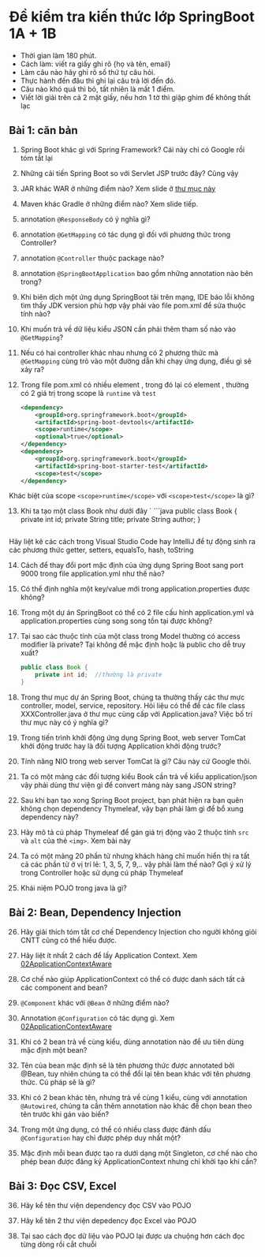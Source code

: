 # Đề kiểm tra kiến thức lớp SpringBoot 1A + 1B

- Thời gian làm 180 phút.
- Cách làm: viết ra giấy ghi rõ {họ và tên, email}
- Làm câu nào hãy ghi rõ số thứ tự câu hỏi.
- Thực hành đến đâu thì ghi lại câu trả lời đến đó.
- Câu nào khó quá thì bỏ, tất nhiên là mất 1 điểm.
- Viết lời giải trên cả 2 mặt giấy, nếu hơn 1 tờ thì giập ghim để không thất lạc


## Bài 1: căn bản
1. Spring Boot khác gì với Spring Framework? Cái này chỉ có Google rồi tóm tắt lại

2. Những cải tiến Spring Boot so với Servlet JSP trước đây? Cũng vậy

3. JAR khác WAR ở những điểm nào? Xem slide ở [thư mục này](https://github.com/TechMaster/SpringBootBasic/tree/main/basic/slides)

4. Maven khác Gradle ở những điểm nào? Xem slide tiếp.

5. annotation ```@ResponseBody``` có ý nghĩa gì?

6. annotation ```@GetMapping``` có tác dụng gì đối với phương thức trong Controller?

7. annotation ```@Controller``` thuộc package nào?

8. annotation ```@SpringBootApplication``` bao gồm những annotation nào bên trong?

9. Khi biên dịch một ứng dụng SpringBoot tải trên mạng, IDE báo lỗi không tìm thấy JDK version phù hợp vậy phải vào file pom.xml để sửa thuộc tính nào?

10. Khi muốn trả về dữ liệu kiểu JSON cần phải thêm tham số nào vào ```@GetMapping```?

11. Nếu có hai controller khác nhau nhưng có 2 phương thức mà ```@GetMapping``` cùng trỏ vào một đường dẫn khi chạy ứng dụng, điều gì sẽ xảy ra?

12. Trong file pom.xml có nhiều element <dependency>, trong đó lại có element <scope>, thường có 2 giá trị trong scope là ```runtime``` và ```test```
	```xml
	<dependency>
		<groupId>org.springframework.boot</groupId>
		<artifactId>spring-boot-devtools</artifactId>
		<scope>runtime</scope>
		<optional>true</optional>
	</dependency>
	<dependency>
		<groupId>org.springframework.boot</groupId>
		<artifactId>spring-boot-starter-test</artifactId>
		<scope>test</scope>
	</dependency>
	```
Khác biệt của scope  ```<scope>runtime</scope>``` với ```<scope>test</scope>``` là gì?

13. Khi ta tạo một class Book như dưới đây
`	```java
	public class Book {
		private int id;
		private String title;
		private String author;
	}
	````
Hãy liệt kê các cách trong Visual Studio Code hay IntelliJ để tự động sinh ra các phương thức getter, setters, equalsTo, hash, toString

14. Cách để thay đổi port mặc định của ứng dụng Spring Boot sang port 9000 trong file application.yml như thế nào?

15. Có thể định nghĩa một key/value mới trong application.properties được không?

16. Trong một dự án SpringBoot có thể có 2 file cấu hình application.yml và application.properties cùng song song tồn tại được không?

17. Tại sao các thuộc tính của một class trong Model thường có access modifier là private? Tại không để mặc định hoặc là public cho dễ truy xuất?
	```java
	public class Book {
		private int id;  //thường là private
	}
	```

18. Trong thư mục dự án Spring Boot, chúng ta thường thấy các thư mực controller, model, service, repository. Hỏi liệu có thể để các file class XXXController.java ở thư mục cùng cấp với Application.java?
Việc bố trí thư mục này có ý nghĩa gì?


19. Trong tiến trình khởi động ứng dụng Spring Boot, web server TomCat khởi động trước hay là đối tượng Application khởi động trước?

20. Tính năng NIO trong web server TomCat là gì? Câu này cứ Google thôi.

21. Ta có một mảng các đối tượng kiểu Book cần trả về kiểu application/json vậy phải dùng thư viện gì để convert mảng này sang JSON string?

22. Sau khi bạn tạo xong Spring Boot project, bạn phát hiện ra bạn quên không chọn dependency Thymeleaf, vậy bạn phải làm gì để bổ xung dependency này?

23. Hãy mô tả cú pháp Thymeleaf để gán giá trị động vào 2 thuộc tính ```src``` và ```alt``` của thẻ ```<img>```. Xem bài này [](../05bookcollection/bookstore/)

24. Ta có một mảng 20 phần tử nhưng khách hàng chỉ muốn hiển thị ra tất cả các phần tử ở vị trí lẻ: 1, 3, 5, 7, 9,.. vậy phải làm thế nào? Gợi ý xử lý trong Controller hoặc sử dụng cú pháp Thymeleaf

25. Khái niệm POJO trong java là gì?


## Bài 2: Bean, Dependency Injection
26. Hãy giải thích tóm tắt cơ chế Dependency Injection cho người không giỏi CNTT cũng có thể hiểu được.

27. Hãy liệt ít nhất 2 cách để lấy Application Context. Xem [02ApplicationContextAware](../../bean/02ApplicationContextAware/demobean)

28. Cơ chế nào giúp ApplicationContext có thể có được danh sách tất cả các component and bean?

29. ```@Component``` khác với ```@Bean``` ở những điểm nào?

30. Annotation ```@Configuration``` có tác dụng gì. Xem [02ApplicationContextAware](../../bean/02ApplicationContextAware/demobean)

31. Khi có 2 bean trả về cùng kiểu, dùng annotation nào để ưu tiên dùng mặc định một bean?

32. Tên của bean mặc định sẽ là tên phương thức được annotated bởi @Bean, tuy nhiên chúng ta có thể đổi lại tên bean khác với tên phương thức. Cú pháp sẽ là gì?

33. Khi có 2 bean khác tên, nhưng trả về cùng 1 kiểu, cùng với annotation ```@Autowired```, chúng ta cần thêm annotation nào khác để chọn bean theo tên trước khi gán vào biến?

34. Trong một ứng dụng, có thể có nhiều class được đánh dấu ```@Configuration``` hay chỉ được phép duy nhất một?

35. Mặc định mỗi bean được tạo ra dưới dạng một Singleton, cơ chế nào cho phép bean được đăng ký ApplicationContext nhưng chỉ khởi tạo khi cần?

## Bài 3: Đọc CSV, Excel
36. Hãy kể tên thư viện dependency đọc CSV vào POJO

37. Hãy kể tên 2 thư viện depedency đọc Excel vào POJO

38. Tại sao cách đọc dữ liệu vào POJO lại được ưa chuộng hơn cách đọc từng dòng rồi cắt chuỗi
